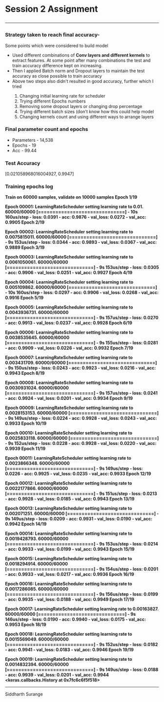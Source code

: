
<h1> Session 2 Assignment
<hr>
<h3> Strategy taken to reach final accuracy-</h3>
<p> Some points which were considered to build model <br>
  <ul>
    <li> Used different combinations of <b>Conv layers and different kernels</b> to extract features. At some point after many combinations the test and train accuracy difference kept on increasing.</li>
    <li> Then I applied Batch norm and Dropout layers to maintain the test accuracy as close possible to train accuracy</li>
    <li> Above two steps also didn't resulted in good accuracy, further which I tried</li>
    <ol>
      <li> Changing initial learning rate for scheduler </li>
      <li> Trying different Epochs numbers </li>
      <li> Removing some dropout layers or changing drop percentage </li>
      <li> Trying different batch sizes (don't know how this could help model</li>
      <li> Changing kernels count and using different ways to arrange layers </li>
    </ol>
</ul></p>

<h3> Final parameter count and epochs </h3>
<ul>
  <li> Parameters - 14,538
  <li> Epochs - 19
  <li> Acc - 99.44
</ul>
<h3> Test Accuracy </h3>
<p> [0.021058968016004927, 0.9947] </p>


<h3> Training epochs log </h3>
<p><b>
Train on 60000 samples, validate on 10000 samples
Epoch 1/19

Epoch 00001: LearningRateScheduler setting learning rate to 0.01.
60000/60000 [==============================] - 10s 160us/step - loss: 0.0391 - acc: 0.9876 - val_loss: 0.0272 - val_acc: 0.9905
Epoch 2/19

Epoch 00002: LearningRateScheduler setting learning rate to 0.0075815011.
60000/60000 [==============================] - 9s 153us/step - loss: 0.0344 - acc: 0.9893 - val_loss: 0.0367 - val_acc: 0.9889
Epoch 3/19

Epoch 00003: LearningRateScheduler setting learning rate to 0.0061050061.
60000/60000 [==============================] - 9s 153us/step - loss: 0.0305 - acc: 0.9906 - val_loss: 0.0251 - val_acc: 0.9927
Epoch 4/19

Epoch 00004: LearningRateScheduler setting learning rate to 0.005109862.
60000/60000 [==============================] - 10s 160us/step - loss: 0.0297 - acc: 0.9906 - val_loss: 0.0268 - val_acc: 0.9916
Epoch 5/19

Epoch 00005: LearningRateScheduler setting learning rate to 0.0043936731.
60000/60000 [==============================] - 9s 157us/step - loss: 0.0270 - acc: 0.9913 - val_loss: 0.0237 - val_acc: 0.9928
Epoch 6/19

Epoch 00006: LearningRateScheduler setting learning rate to 0.0038535645.
60000/60000 [==============================] - 9s 155us/step - loss: 0.0281 - acc: 0.9909 - val_loss: 0.0226 - val_acc: 0.9932
Epoch 7/19

Epoch 00007: LearningRateScheduler setting learning rate to 0.003431709.
60000/60000 [==============================] - 9s 150us/step - loss: 0.0243 - acc: 0.9923 - val_loss: 0.0216 - val_acc: 0.9943
Epoch 8/19

Epoch 00008: LearningRateScheduler setting learning rate to 0.0030931024.
60000/60000 [==============================] - 9s 157us/step - loss: 0.0241 - acc: 0.9924 - val_loss: 0.0201 - val_acc: 0.9934
Epoch 9/19

Epoch 00009: LearningRateScheduler setting learning rate to 0.0028153153.
60000/60000 [==============================] - 9s 149us/step - loss: 0.0224 - acc: 0.9928 - val_loss: 0.0243 - val_acc: 0.9933
Epoch 10/19

Epoch 00010: LearningRateScheduler setting learning rate to 0.0025833118.
60000/60000 [==============================] - 9s 152us/step - loss: 0.0228 - acc: 0.9928 - val_loss: 0.0220 - val_acc: 0.9939
Epoch 11/19

Epoch 00011: LearningRateScheduler setting learning rate to 0.0023866348.
60000/60000 [==============================] - 9s 149us/step - loss: 0.0226 - acc: 0.9925 - val_loss: 0.0235 - val_acc: 0.9933
Epoch 12/19

Epoch 00012: LearningRateScheduler setting learning rate to 0.0022177866.
60000/60000 [==============================] - 9s 151us/step - loss: 0.0213 - acc: 0.9928 - val_loss: 0.0185 - val_acc: 0.9943
Epoch 13/19

Epoch 00013: LearningRateScheduler setting learning rate to 0.002071251.
60000/60000 [==============================] - 9s 149us/step - loss: 0.0209 - acc: 0.9931 - val_loss: 0.0190 - val_acc: 0.9942
Epoch 14/19

Epoch 00014: LearningRateScheduler setting learning rate to 0.0019428793.
60000/60000 [==============================] - 9s 153us/step - loss: 0.0214 - acc: 0.9933 - val_loss: 0.0199 - val_acc: 0.9943
Epoch 15/19

Epoch 00015: LearningRateScheduler setting learning rate to 0.0018294914.
60000/60000 [==============================] - 9s 154us/step - loss: 0.0201 - acc: 0.9933 - val_loss: 0.0217 - val_acc: 0.9936
Epoch 16/19

Epoch 00016: LearningRateScheduler setting learning rate to 0.0017286085.
60000/60000 [==============================] - 9s 156us/step - loss: 0.0199 - acc: 0.9935 - val_loss: 0.0188 - val_acc: 0.9949
Epoch 17/19

Epoch 00017: LearningRateScheduler setting learning rate to 0.00163827.
60000/60000 [==============================] - 9s 146us/step - loss: 0.0190 - acc: 0.9940 - val_loss: 0.0175 - val_acc: 0.9953
Epoch 18/19

Epoch 00018: LearningRateScheduler setting learning rate to 0.0015569049.
60000/60000 [==============================] - 9s 152us/step - loss: 0.0182 - acc: 0.9941 - val_loss: 0.0183 - val_acc: 0.9946
Epoch 19/19

Epoch 00019: LearningRateScheduler setting learning rate to 0.0014832394.
60000/60000 [==============================] - 9s 149us/step - loss: 0.0188 - acc: 0.9939 - val_loss: 0.0201 - val_acc: 0.9944
<keras.callbacks.History at 0x7fc6c6f5f518>
</b>
</p>
<hr>
<p> Siddharth Surange</p>
